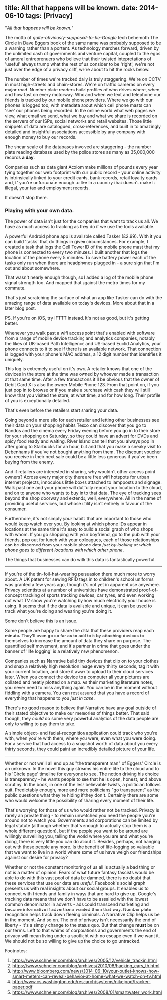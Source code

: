 title: All that happens will be known.
date: 2014-06-10
tags: [Privacy]
---
"*All that happens will be known.*"

The motto of _quite-obviously-supposed-to-be-Google_ tech behemoth The Circle in Dave Eggers book of the same name was probably supposed to be a warning rather than a portent. As technology marches forward, driven by the unlimited cash of governments and venture capital, coupled to the egos of amoral entreprenuers who believe that their twisted intepretations of 'useful' always trump what the rest of us consider to be 'right', we're not just over the edge of a privacy cliff, we're about to hit the rocks below.
<!-- more -->
The number of times we're tracked daily is truly staggering. We're on CCTV in most high-streets and chain-stores. We're on traffic cameras on every major road. Number plate readers build profiles of who drives where, when, and how fast on every motorway. Who and when we text and telephone our friends is tracked by our mobile phone providers. Where we go with our phones is logged too, with metadata about which cell phone masts can 'see' our phones being recorded. In the online world what web pages we view, what email we send, what we buy and what we share is recorded on the servers of our ISPs, social networks and retail websites. Those little snippets of data are catalogued, cross-references, and built in to amazingly detailed and insightful associations accessible by any company with enough money to buy our records.

The shear scale of the databases involved are staggering - the number plate reading database used by the police stores as many as 35,000,000 records **a day**.

Companies such as data giant Acxiom make millions of pounds every year tying together our web footprint with our public record - your online activity is intrinsically linked to your credit cards, bank records, retail loyalty cards and, if you're unfortunate enough to live in a country that doesn't make it illegal, your tax and employment records.

It doesn't stop there.

<aside class="col-xs-4"><h3>Playing with your own data.</h3>
<p>The power of data isn't just for the companies that want to track us all. We have as much access to tracking as they do if we use the tools available.</p>
<p>A powerful Android phone app is available called Tasker (£2.99). With it you can build 'tasks' that do things in given circumstances. For example, I created a task that logs the Cell Tower ID of the mobile phone mast that my phone is connected to every two minutes. I built another that logs the location of the phone every 5 minutes. To save battery power each of the tasks only run when there are headphones plugged in - a sure sign that I'm out and about somewhere.</p>
<p>That wasn't nearly enough though, so I added a log of the mobile phone signal strength too. And mapped that against the metro times for my commute.</p>
<p>That's just scratching the surface of what an app like Tasker can do with the amazing range of data available on today's devices. More about that in a later blog post.</p>
<p>PS. If you're on iOS, try IFTTT instead. It's not as good, but it's getting better.</p>
</aside>

Whenever you walk past a wifi access point that's enabled with software from a range of mobile device tracking and analytics companies, notably the likes of UK-based Path Intelligence and US-based Euclid Analytics, your phone connects to it to see if there is an available network. That connection is logged with your phone's MAC address, a 12 digit number that identifies it uniquely.

This log is extremely useful on it's own. A retailer knows that one of the devices in the store at the time was owned by whoever made a transaction at that same time. After a few transactions it'll be obvious that the owner of Debit Card X is also the owner Mobile Phone 123. From that point on, if you just pop in to browse or if you make a purchase with cash they will still know that you visited the store, at what time, and for how long. Their profile of you is exceptionally detailed.

That's even before the retailers start sharing your data.

Going beyond a mere silo for each retailer and letting other businesses see their data on your shopping habits Tesco can discover that you go to Nandos and the cinema every Friday evening before you go in to their store for your shopping on Saturday, so they could have an advert for DVDs and spicy food ready and waiting. River Island can tell that you always pop in after going to Starbucks for an hour, but and that you make a sneaky visit to Debenhams if you've not bought anything from them. The discount voucher you receive in their next sale could be a little less generous if you've been buying from the enemy.

And if retailers are interested in sharing, why wouldn't other access point owners? Across every major city there are free wifi hotspots for urban internet projects, innoculous little boxes attached to lampposts and signage. Walk past one and your phone will dutifully report your location to the cloud, and on to anyone who wants to buy in to that data. The eye of tracking sees beyond the shop doorway and extends, well, everywhere. All in the name of providing useful services, but whose utility isn't entirely in favour of the consumer.

Furthermore, it's not simply *your* habits that are important to those who would keep watch over you. By looking at which phone IDs appear in locations at the same time it's easy to build a social graph of who shops with whom. If you go shopping with your boyfriend, go to the pub with your friends, pop out for lunch with your colleagues, each of those relationships can be discerned from your mobile phone data *just by looking at which phone goes to different locations with which other phone*.

The things that businesses can do with this data is fantastically powerful.

-------------

If you're of the tin-foil-hat-wearing persuasion there much more to worry about. A UK patent for sewing RFID tags in to children's school uniforms was granted a few years ago, though it's not yet in apparent use anywhere. Privacy scientists at a number of universities have demonstrated proof-of-concept tracking of sports tracking devices, car tyres, and even working out what TV show you're watching by how much electricity your house is using. It seems that if the data is available and unique, it can be used to track what you're doing and wearing you're doing it.

Some don't believe this is an issue.

Some people are happy to share the data that these providers reap each minute. They'll even go so far as to add to it by attaching devices to themselves to increase the amount of data they share on purpose. The quantified self movement, and it's partner in crime that goes under the banner of 'life logging' is a relatively new phenomenon.

Companies such as Narrative build tiny devices that clip on to your clothes and snap a relatively high resolution image every thirty seconds, tag it with your current location, and store it away to upload to their cloud services later. When you connect the device to a computer all your pictures are collated and neatly plotted on a map. As their marketing literature notes, you never need to miss anything again. You can be in the moment without fiddling with a camera. You can rest assured that you have a record of everything that happens to you *just in case*.

There's no good reason to believe that Narrative have any goal outside of their stated objective to make our memories of things better. That said though, they *could* do some very powerful analytics of the data people are only to willing to pay them to take.

A simple object- and facial-recognition application could track who you're with, when you're with them, where you were, even what you were doing. For a service that had access to a snapshot worth of data about you every thirty seconds, they could paint an incredibly detailed picture of your life.

-------------

Whether or not we'll all end up as "the transparent man" of Eggers' Circle is an unknown. In the novel this guy streams his entire life to the cloud and to his 'Circle page' timeline for everyone to see. The notion driving his choice is transparency - he wants people to see that he is open, honest, and above scrutiny. In the book, in one of the less believable twists, a politician follows suit. Predictably enough, more and more politicians "go transparent" as the public questions what they're hiding if they don't. Certainly there are some who would welcome the possibility of sharing every moment of their life.

That's worrying for those of us who would rather not be tracked. Privacy is rarely an private thing - to remain unwatched you need the people you're around not to watch you. Governments and corporations can be limited by legal statute (although whether that's enough to actually stop them is a whole different question), but if the people you want to be around are willingly surveilling you, telling the world where you are and what you're doing, there is very little you can do about it. Besides, perhaps, not hanging out with those people any more. Is the benefit of life-logging so valuable that we want to live in a world where some of us have weigh our friendships against our desire for privacy?

Whether or not the constant monitoring of us all is actually a bad thing or not is a matter of opinion. Fears of what future fantasy fascists would be able to do with this vast pool of data be damned, there is no doubt that these services that use our data are *useful*. Facebook's social graph presents us with real insights about our social groups. It enables us to connect with friends and family in ways that are hard to give up. Google's tracking data means that we don't have to be assailed with the lowest common denominator in adverts - ads could transcend marketing and become informative if advertisers wanted them that way. Number plate recognition helps track down fleeing criminals. A Narrative Clip helps us be in the moment. And so on. The end of privacy isn't necessarily the end of liberty - it's a simply change to the status quo. But that change **must** be on our terms. Left to that whims of corporations and governments the end of privacy will mean living under a spotlight with no escape even if we want it. We should not be so willing to give up the choice to go untracked.

Footnotes:

1. https://www.schneier.com/blog/archives/2005/12/vehicle_trackin.html
1. https://www.schneier.com/blog/archives/2010/08/hacking_cars_th.html
1. http://www.bloomberg.com/news/2014-06-10/your-outlet-knows-how-smart-meters-can-reveal-behavior-at-home-what-we-watch-on-tv.html
1. http://www.cs.washington.edu/research/systems/nikeipod/tracker-paper.pdf
1. https://www.schneier.com/blog/archives/2008/01/smartwater_work.html
